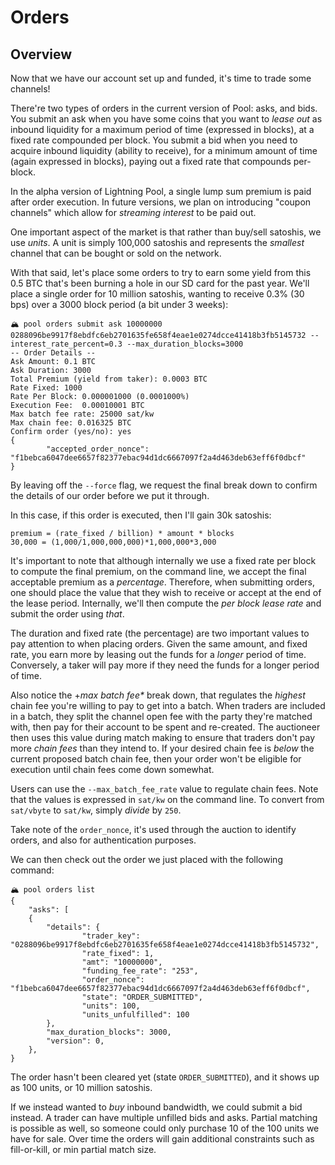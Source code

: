 # Orders

## Overview

Now that we have our account set up and funded, it's time to trade some channels!

There're two types of orders in the current version of Pool: asks, and bids. You submit an ask when you have some coins that you want to _lease out_ as inbound liquidity for a maximum period of time \(expressed in blocks\), at a fixed rate compounded per block. You submit a bid when you need to acquire inbound liquidity \(ability to receive\), for a minimum amount of time \(again expressed in blocks\), paying out a fixed rate that compounds per-block.

In the alpha version of Lightning Pool, a single lump sum premium is paid after order execution. In future versions, we plan on introducing "coupon channels" which allow for _streaming interest_ to be paid out.

One important aspect of the market is that rather than buy/sell satoshis, we use _units_. A unit is simply 100,000 satoshis and represents the _smallest_ channel that can be bought or sold on the network.

With that said, let's place some orders to try to earn some yield from this 0.5 BTC that's been burning a hole in our SD card for the past year. We'll place a single order for 10 million satoshis, wanting to receive 0.3% \(30 bps\) over a 3000 block period \(a bit under 3 weeks\):

```text
🏔 pool orders submit ask 10000000 0288096be9917f8ebdfc6eb2701635fe658f4eae1e0274dcce41418b3fb5145732 --interest_rate_percent=0.3 --max_duration_blocks=3000
-- Order Details --
Ask Amount: 0.1 BTC
Ask Duration: 3000
Total Premium (yield from taker): 0.0003 BTC
Rate Fixed: 1000
Rate Per Block: 0.000001000 (0.0001000%)
Execution Fee:  0.00010001 BTC
Max batch fee rate: 25000 sat/kw
Max chain fee: 0.016325 BTC
Confirm order (yes/no): yes
{
        "accepted_order_nonce": "f1bebca6047dee6657f82377ebac94d1dc6667097f2a4d463deb63eff6f0dbcf"
}
```

By leaving off the `--force` flag, we request the final break down to confirm the details of our order before we put it through.

In this case, if this order is executed, then I'll gain 30k satoshis:

```text
premium = (rate_fixed / billion) * amount * blocks
30,000 = (1,000/1,000,000,000)*1,000,000*3,000
```

It's important to note that although internally we use a fixed rate per block to compute the final premium, on the command line, we accept the final acceptable premium as a _percentage_. Therefore, when submitting orders, one should place the value that they wish to receive or accept at the end of the lease period. Internally, we'll then compute the _per block lease rate_ and submit the order using _that_.

The duration and fixed rate \(the percentage\) are two important values to pay attention to when placing orders. Given the same amount, and fixed rate, you earn more by leasing out the funds for a _longer_ period of time. Conversely, a taker will pay more if they need the funds for a longer period of time.

Also notice the +_max batch fee\*_ break down, that regulates the _highest_ chain fee you're willing to pay to get into a batch. When traders are included in a batch, they split the channel open fee with the party they're matched with, then pay for their account to be spent and re-created. The auctioneer then uses this value during match making to ensure that traders don't pay more _chain fees_ than they intend to. If your desired chain fee is _below_ the current proposed batch chain fee, then your order won't be eligible for execution until chain fees come down somewhat.

Users can use the `--max_batch_fee_rate` value to regulate chain fees. Note that the values is expressed in `sat/kw` on the command line. To convert from `sat/vbyte` to `sat/kw`, simply _divide_ by `250`.

Take note of the `order_nonce`, it's used through the auction to identify orders, and also for authentication purposes.

We can then check out the order we just placed with the following command:

```text
🏔 pool orders list
{
    "asks": [
    {
        "details": {
                "trader_key": "0288096be9917f8ebdfc6eb2701635fe658f4eae1e0274dcce41418b3fb5145732",
                "rate_fixed": 1,
                "amt": "10000000",
                "funding_fee_rate": "253",
                "order_nonce": "f1bebca6047dee6657f82377ebac94d1dc6667097f2a4d463deb63eff6f0dbcf",
                "state": "ORDER_SUBMITTED",
                "units": 100,
                "units_unfulfilled": 100
        },
        "max_duration_blocks": 3000,
        "version": 0,
    },
}
```

The order hasn't been cleared yet \(state `ORDER_SUBMITTED`\), and it shows up as 100 units, or 10 million satoshis.

If we instead wanted to _buy_ inbound bandwidth, we could submit a bid instead. A trader can have multiple unfilled bids and asks. Partial matching is possible as well, so someone could only purchase 10 of the 100 units we have for sale. Over time the orders will gain additional constraints such as fill-or-kill, or min partial match size.

